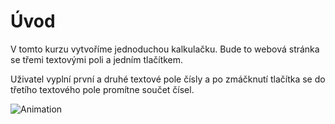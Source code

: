 ﻿Úvod
====
V tomto kurzu vytvoříme jednoduchou kalkulačku.
Bude to webová stránka se třemi textovými poli a jedním tlačítkem. 

Uživatel vyplní první a druhé textové pole čísly a po zmáčknutí tlačítka
se do třetího textového pole promítne součet čísel.

![Animation](/img/lesson1_step2.gif)